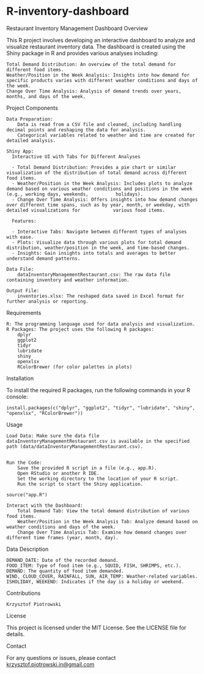 # R-inventory-dashboard


Restaurant Inventory Management Dashboard
Overview

This R project involves developing an interactive dashboard to analyze and visualize restaurant inventory data. The dashboard is created using the Shiny package in R and provides various analyses including:

    Total Demand Distribution: An overview of the total demand for different food items.
    Weather/Position in the Week Analysis: Insights into how demand for specific products varies with different weather conditions and days of the week.
    Change Over Time Analysis: Analysis of demand trends over years, months, and days of the week.

Project Components

    Data Preparation:
        Data is read from a CSV file and cleaned, including handling decimal points and reshaping the data for analysis.
        Categorical variables related to weather and time are created for detailed analysis.

    Shiny App:
      Interactive UI with Tabs for Different Analyses

      - Total Demand Distribution: Provides a pie chart or similar visualization of the distribution of total demand across different food items.
      - Weather/Position in the Week Analysis: Includes plots to analyze demand based on various weather conditions and positions in the week (e.g., working days, weekends,          holidays).
      - Change Over Time Analysis: Offers insights into how demand changes over different time spans, such as by year, month, or weekday, with detailed visualizations for            various food items.

      Features:

      - Interactive Tabs: Navigate between different types of analyses with ease.
      - Plots: Visualize data through various plots for total demand distribution, weather/position in the week, and time-based changes.
      - Insights: Gain insights into totals and averages to better understand demand patterns.

    Data File:
        dataInventoryManagementRestaurant.csv: The raw data file containing inventory and weather information.

    Output File:
        inventories.xlsx: The reshaped data saved in Excel format for further analysis or reporting.

Requirements

    R: The programming language used for data analysis and visualization.
    R Packages: The project uses the following R packages:
        dplyr
        ggplot2
        tidyr
        lubridate
        shiny
        openxlsx
        RColorBrewer (for color palettes in plots)

Installation

To install the required R packages, run the following commands in your R console:


`install.packages(c("dplyr", "ggplot2", "tidyr", "lubridate", "shiny", "openxlsx", "RColorBrewer"))`

Usage

    Load Data: Make sure the data file dataInventoryManagementRestaurant.csv is available in the specified path (data/dataInventoryManagementRestaurant.csv).


    Run the Code:
        Save the provided R script in a file (e.g., app.R).
        Open RStudio or another R IDE.
        Set the working directory to the location of your R script.
        Run the script to start the Shiny application.


`source("app.R")`

    Interact with the Dashboard:
        Total Demand Tab: View the total demand distribution of various food items.
        Weather/Position in the Week Analysis Tab: Analyze demand based on weather conditions and days of the week.
        Change Over Time Analysis Tab: Examine how demand changes over different time frames (year, month, day).

Data Description

    DEMAND_DATE: Date of the recorded demand.
    FOOD_ITEM: Type of food item (e.g., SQUID, FISH, SHRIMPS, etc.).
    DEMAND: The quantity of food item demanded.
    WIND, CLOUD_COVER, RAINFALL, SUN, AIR_TEMP: Weather-related variables.
    ISHOLIDAY, WEEKEND: Indicates if the day is a holiday or weekend.

Contributions

    Krzysztof Piotrowski

License

This project is licensed under the MIT License. See the LICENSE file for details.

Contact

For any questions or issues, please contact krzysztof.piotrowski.in@gmail.com

